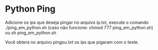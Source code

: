 # Python Ping

Adicione os ips que deseja pingar no arquivo ip.txt, execute o comando ./ping_em_python.sh (caso não funcione: chmod 777 ping_em_python.sh) ou sh ping_em_python.sh

Você obtera no arquivo pingou.txt os ips que pigaram com o teste.
